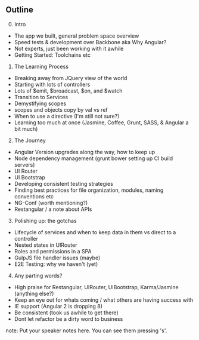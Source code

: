 ##  Outline

0. Intro
 - The app we built, general problem space overview
 - Speed tests & development over Backbone aka Why Angular?
 - Not experts, just been working with it awhile
 - Getting Started: Toolchains etc

1. The Learning Process
 - Breaking away from JQuery view of the world
 - Starting with lots of controllers
 - Lots of $emit, $broadcast, $on, and $watch
 - Transition to Services
 - Demystifying scopes
 - scopes and objects copy by val vs ref
 - When to use a directive (I'm still not sure?)
 - Learning too much at once (Jasmine, Coffee, Grunt, SASS, & Angular a bit much)

2. The Journey
 - Angular Version upgrades along the way, how to keep up
 - Node dependency management (grunt bower setting up CI build servers)
 - UI Router
 - UI Bootstrap
 - Developing consistent testing strategies
 - Finding best practices for file organization, modules, naming conventions etc
 - NG-Conf (worth mentioning?)
 - Restangular / a note about APIs

3. Polishing up: the gotchas
 - Lifecycle of services and when to keep data in them vs direct to a controller
 - Nested states in UIRouter
 - Roles and permissions in a SPA
 - GulpJS file handler issues (maybe)
 - E2E Testing: why we haven't (yet)

4. Any parting words?
 - High praise for Restangular, UIRouter, UIBootstrap, Karma/Jasmine (anything else?)
 - Keep an eye out for whats coming / what others are having success with
 - IE support (Angular 2 is dropping 8)
 - Be consistent (took us awhile to get there)
 - Dont let refactor be a dirty word to business


note:
    Put your speaker notes here.
    You can see them pressing 's'.

